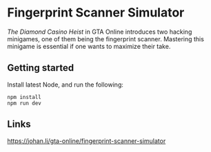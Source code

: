 # Fingerprint Scanner Simulator

*The Diamond Casino Heist* in GTA Online introduces two hacking minigames,
one of them being the fingerprint scanner. Mastering this minigame is essential if one
wants to maximize their take.

## Getting started

Install latest Node, and run the following:

```
npm install
npm run dev
```

## Links

https://johan.li/gta-online/fingerprint-scanner-simulator
